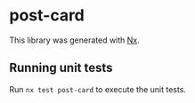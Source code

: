 # post-card

This library was generated with [Nx](https://nx.dev).

## Running unit tests

Run `nx test post-card` to execute the unit tests.
